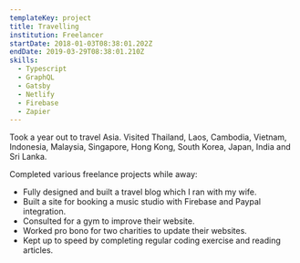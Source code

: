 ```yaml
---
templateKey: project
title: Travelling
institution: Freelancer
startDate: 2018-01-03T08:38:01.202Z
endDate: 2019-03-29T08:38:01.210Z
skills:
  - Typescript
  - GraphQL
  - Gatsby
  - Netlify
  - Firebase
  - Zapier
---
```

Took a year out to travel Asia. Visited Thailand, Laos, Cambodia, Vietnam, Indonesia, Malaysia, Singapore, Hong Kong, South Korea, Japan, India and Sri Lanka.

Completed various freelance projects while away:

* Fully designed and built a travel blog which I ran with my wife.
* Built a site for booking a music studio with Firebase and Paypal integration.
* Consulted for a gym to improve their website.
* Worked pro bono for two charities to update their websites.
* Kept up to speed by completing regular coding exercise and reading articles.
